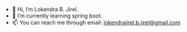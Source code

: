 - 👋 Hi, I’m Lokendra B. Jirel.
- 🌱 I’m currently learning spring boot.
- 📫 You can reach me through email: lokendrajirel.b.jirel@gmail.com

<!---
iamloke/iamloke is a ✨ special ✨ repository because its `README.md` (this file) appears on your GitHub profile.
You can click the Preview link to take a look at your changes.
--->
